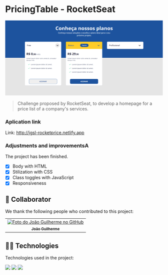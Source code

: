 # PricingTable - RocketSeat

<!---Esses são exemplos. Veja https://shields.io para outras pessoas ou para personalizar este conjunto de escudos. Você pode querer incluir dependências, status do projeto e
 informações de licença aqui--->

<img src="./imagens/example.png" alt="Example of project PricingTable">

> Challenge proposed by RocketSeat, to develop a homepage for a price list of a company's services.


### Aplication link

Link: <a>http://jgsl-rocketprice.netlify.app</a>

### Adjustments and improvementsA

The project has been finished.

- [x] Body with HTML
- [x] Stilization with CSS
- [x] Class toggles with JavaScript
- [x] Responsiveness

## 🤝 Collaborator

We thank the following people who contributed to this project:

<table>
  <tr>
    <td align="center">
      <a href="#">
        <img src="https://avatars3.githubusercontent.com/u/31936044" width="100px;" alt="Foto do João Guilherme no GitHub"/><br>
        <sub>
          <b>João Guilherme</b>
        </sub>
      </a>
    </td>
  </tr>
</table>

## 👨‍💻 Technologies
Technologies used in the project:

<img src="https://img.shields.io/badge/HTML-239120?style=for-the-badge&logo=html5&logoColor=white" />
<img src="https://img.shields.io/badge/CSS3-1572B6?style=for-the-badge&logo=css3&logoColor=white" />
<img src="https://img.shields.io/badge/JavaScript-F7DF1E?style=for-the-badge&logo=javascript&logoColor=black" />
